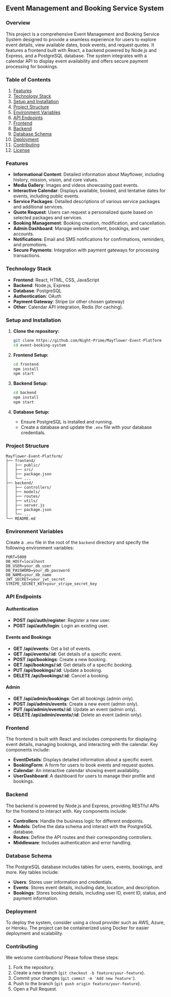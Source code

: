 ## Event Management and Booking Service System

### Overview

This project is a comprehensive Event Management and Booking Service System designed to provide a seamless experience for users to explore event details, view available dates, book events, and request quotes. It features a frontend built with React, a backend powered by Node.js and Express, and a PostgreSQL database. The system integrates with a calendar API to display event availability and offers secure payment processing for bookings.

### Table of Contents

1. [Features](#features)
2. [Technology Stack](#technology-stack)
3. [Setup and Installation](#setup-and-installation)
4. [Project Structure](#project-structure)
5. [Environment Variables](#environment-variables)
6. [API Endpoints](#api-endpoints)
7. [Frontend](#frontend)
8. [Backend](#backend)
9. [Database Schema](#database-schema)
10. [Deployment](#deployment)
11. [Contributing](#contributing)
12. [License](#license)

### Features

- **Informational Content**: Detailed information about Mayflower, including history, mission, vision, and core values.
- **Media Gallery**: Images and videos showcasing past events.
- **Interactive Calendar**: Displays available, booked, and tentative dates for events, including public events.
- **Service Packages**: Detailed descriptions of various service packages and additional services.
- **Quote Request**: Users can request a personalized quote based on selected packages and services.
- **Booking Management**: Booking creation, modification, and cancellation.
- **Admin Dashboard**: Manage website content, bookings, and user accounts.
- **Notifications**: Email and SMS notifications for confirmations, reminders, and promotions.
- **Secure Payments**: Integration with payment gateways for processing transactions.

### Technology Stack

- **Frontend**: React, HTML, CSS, JavaScript
- **Backend**: Node.js, Express
- **Database**: PostgreSQL
- **Authentication**: OAuth
- **Payment Gateway**: Stripe (or other chosen gateway)
- **Other**: Calendar API integration, Redis (for caching).

### Setup and Installation

1. **Clone the repository:**

   ```bash
   git clone https://github.com/Night-Prime/Mayflower-Event-Platform
   cd event-booking-system
   ```

2. **Frontend Setup:**

   ```bash
   cd frontend
   npm install
   npm start
   ```

3. **Backend Setup:**

   ```bash
   cd backend
   npm install
   npm start
   ```

4. **Database Setup:**
   - Ensure PostgreSQL is installed and running.
   - Create a database and update the `.env` file with your database credentials.

### Project Structure

```
Mayflower-Event-Platform/
├── frontend/
│   ├── public/
│   ├── src/
│   ├── package.json
│   └── ...
├── backend/
│   ├── controllers/
│   ├── models/
│   ├── routes/
│   ├── utils/
│   ├── server.js
│   ├── package.json
│   └── ...
└── README.md
```

### Environment Variables

Create a `.env` file in the root of the `backend` directory and specify the following environment variables:

```
PORT=5000
DB_HOST=localhost
DB_USER=your_db_user
DB_PASSWORD=your_db_password
DB_NAME=your_db_name
JWT_SECRET=your_jwt_secret
STRIPE_SECRET_KEY=your_stripe_secret_key
```

### API Endpoints

#### Authentication

- **POST /api/auth/register**: Register a new user.
- **POST /api/auth/login**: Login an existing user.

#### Events and Bookings

- **GET /api/events**: Get a list of events.
- **GET /api/events/:id**: Get details of a specific event.
- **POST /api/bookings**: Create a new booking.
- **GET /api/bookings/:id**: Get details of a specific booking.
- **PUT /api/bookings/:id**: Update a booking.
- **DELETE /api/bookings/:id**: Cancel a booking.

#### Admin

- **GET /api/admin/bookings**: Get all bookings (admin only).
- **POST /api/admin/events**: Create a new event (admin only).
- **PUT /api/admin/events/:id**: Update an event (admin only).
- **DELETE /api/admin/events/:id**: Delete an event (admin only).

### Frontend

The frontend is built with React and includes components for displaying event details, managing bookings, and interacting with the calendar. Key components include:

- **EventDetails**: Displays detailed information about a specific event.
- **BookingForm**: A form for users to book events and request quotes.
- **Calendar**: An interactive calendar showing event availability.
- **UserDashboard**: A dashboard for users to manage their profile and bookings.

### Backend

The backend is powered by Node.js and Express, providing RESTful APIs for the frontend to interact with. Key components include:

- **Controllers**: Handle the business logic for different endpoints.
- **Models**: Define the data schema and interact with the PostgreSQL database.
- **Routes**: Define the API routes and their corresponding controllers.
- **Middleware**: Includes authentication and error handling.

### Database Schema

The PostgreSQL database includes tables for users, events, bookings, and more. Key tables include:

- **Users**: Stores user information and credentials.
- **Events**: Stores event details, including date, location, and description.
- **Bookings**: Stores booking details, including user ID, event ID, status, and payment information.

### Deployment

To deploy the system, consider using a cloud provider such as AWS, Azure, or Heroku. The project can be containerized using Docker for easier deployment and scalability.

### Contributing

We welcome contributions! Please follow these steps:

1. Fork the repository.
2. Create a new branch (`git checkout -b feature/your-feature`).
3. Commit your changes (`git commit -m 'Add new feature'`).
4. Push to the branch (`git push origin feature/your-feature`).
5. Open a Pull Request.
